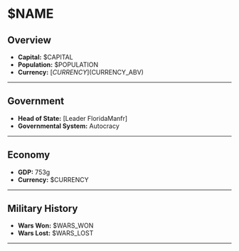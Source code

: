 # $NAME

## Overview

- **Capital:** $CAPITAL
- **Population:** $POPULATION
- **Currency:** [$CURRENCY] ($CURRENCY_ABV)

---

## Government

- **Head of State:** [Leader FloridaManfr]
- **Governmental System:** Autocracy

---

## Economy

- **GDP:** 753g
- **Currency:** $CURRENCY

---

## Military History

- **Wars Won:** $WARS_WON
- **Wars Lost:** $WARS_LOST

---

